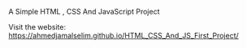 A Simple HTML , CSS And JavaScript Project 

Visit the website: https://ahmedjamalselim.github.io/HTML_CSS_And_JS_First_Project/
